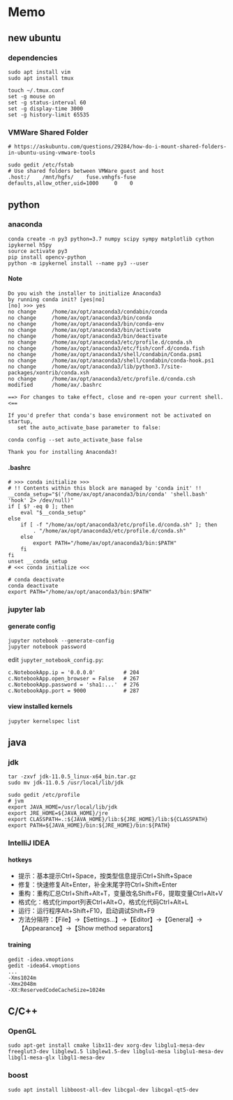 # Memo

## new ubuntu

### dependencies

    sudo apt install vim
    sudo apt install tmux

    touch ~/.tmux.conf
    set -g mouse on
    set -g status-interval 60
    set -g display-time 3000
    set -g history-limit 65535
    
### VMWare Shared Folder

    # https://askubuntu.com/questions/29284/how-do-i-mount-shared-folders-in-ubuntu-using-vmware-tools 
    
    sudo gedit /etc/fstab
    # Use shared folders between VMWare guest and host
    .host:/    /mnt/hgfs/    fuse.vmhgfs-fuse    defaults,allow_other,uid=1000     0    0

## python

### anaconda

    conda create -n py3 python=3.7 numpy scipy sympy matplotlib cython ipykernel h5py
    source activate py3
    pip install opencv-python
    python -m ipykernel install --name py3 --user
    
#### Note

    Do you wish the installer to initialize Anaconda3
    by running conda init? [yes|no]
    [no] >>> yes
    no change     /home/ax/opt/anaconda3/condabin/conda
    no change     /home/ax/opt/anaconda3/bin/conda
    no change     /home/ax/opt/anaconda3/bin/conda-env
    no change     /home/ax/opt/anaconda3/bin/activate
    no change     /home/ax/opt/anaconda3/bin/deactivate
    no change     /home/ax/opt/anaconda3/etc/profile.d/conda.sh
    no change     /home/ax/opt/anaconda3/etc/fish/conf.d/conda.fish
    no change     /home/ax/opt/anaconda3/shell/condabin/Conda.psm1
    no change     /home/ax/opt/anaconda3/shell/condabin/conda-hook.ps1
    no change     /home/ax/opt/anaconda3/lib/python3.7/site-packages/xontrib/conda.xsh
    no change     /home/ax/opt/anaconda3/etc/profile.d/conda.csh
    modified      /home/ax/.bashrc

    ==> For changes to take effect, close and re-open your current shell. <==

    If you'd prefer that conda's base environment not be activated on startup,
       set the auto_activate_base parameter to false:

    conda config --set auto_activate_base false

    Thank you for installing Anaconda3!
    
#### .bashrc

    # >>> conda initialize >>>
    # !! Contents within this block are managed by 'conda init' !!
    __conda_setup="$('/home/ax/opt/anaconda3/bin/conda' 'shell.bash' 'hook' 2> /dev/null)"
    if [ $? -eq 0 ]; then
        eval "$__conda_setup"
    else
        if [ -f "/home/ax/opt/anaconda3/etc/profile.d/conda.sh" ]; then
            . "/home/ax/opt/anaconda3/etc/profile.d/conda.sh"
        else
            export PATH="/home/ax/opt/anaconda3/bin:$PATH"
        fi
    fi
    unset __conda_setup
    # <<< conda initialize <<<

    # conda deactivate
    conda deactivate
    export PATH="/home/ax/opt/anaconda3/bin:$PATH"
    
### jupyter lab

#### generate config

    jupyter notebook --generate-config
    jupyter notebook password
    
edit `jupyter_notebook_config.py`:    
    
    c.NotebookApp.ip = '0.0.0.0'         # 204
    c.NotebookApp.open_browser = False   # 267
    c.NotebookApp.password = 'sha1:...'  # 276
    c.NotebookApp.port = 9000            # 287
    
#### view installed kernels

    jupyter kernelspec list

## java

### jdk

    tar -zxvf jdk-11.0.5_linux-x64_bin.tar.gz
    sudo mv jdk-11.0.5 /usr/local/lib/jdk

    sudo gedit /etc/profile
    # jvm
    export JAVA_HOME=/usr/local/lib/jdk
    export JRE_HOME=${JAVA_HOME}/jre
    export CLASSPATH=.:${JAVA_HOME}/lib:${JRE_HOME}/lib:${CLASSPATH}
    export PATH=${JAVA_HOME}/bin:${JRE_HOME}/bin:${PATH}

### IntelliJ IDEA

#### hotkeys

- 提示：基本提示Ctrl+Space，按类型信息提示Ctrl+Shift+Space
- 修复：快速修复Alt+Enter，补全末尾字符Ctrl+Shift+Enter
- 重构：重构汇总Ctrl+Shift+Alt+T，变量改名Shift+F6，提取变量Ctrl+Alt+V
- 格式化：格式化import列表Ctrl+Alt+O，格式化代码Ctrl+Alt+L
- 运行：运行程序Alt+Shift+F10，启动调试Shift+F9
- 方法分隔符：【File】→【Settings...】→【Editor】→【General】→【Appearance】→【Show method separators】

#### training
   
    gedit -idea.vmoptions
    gedit -idea64.vmoptions
    ...
    -Xms1024m
    -Xmx2048m
    -XX:ReservedCodeCacheSize=1024m


## C/C++

### OpenGL

    sudo apt-get install cmake libx11-dev xorg-dev libglu1-mesa-dev freeglut3-dev libglew1.5 libglew1.5-dev libglu1-mesa libglu1-mesa-dev libgl1-mesa-glx libgl1-mesa-dev
    
### boost

    sudo apt install libboost-all-dev libcgal-dev libcgal-qt5-dev
